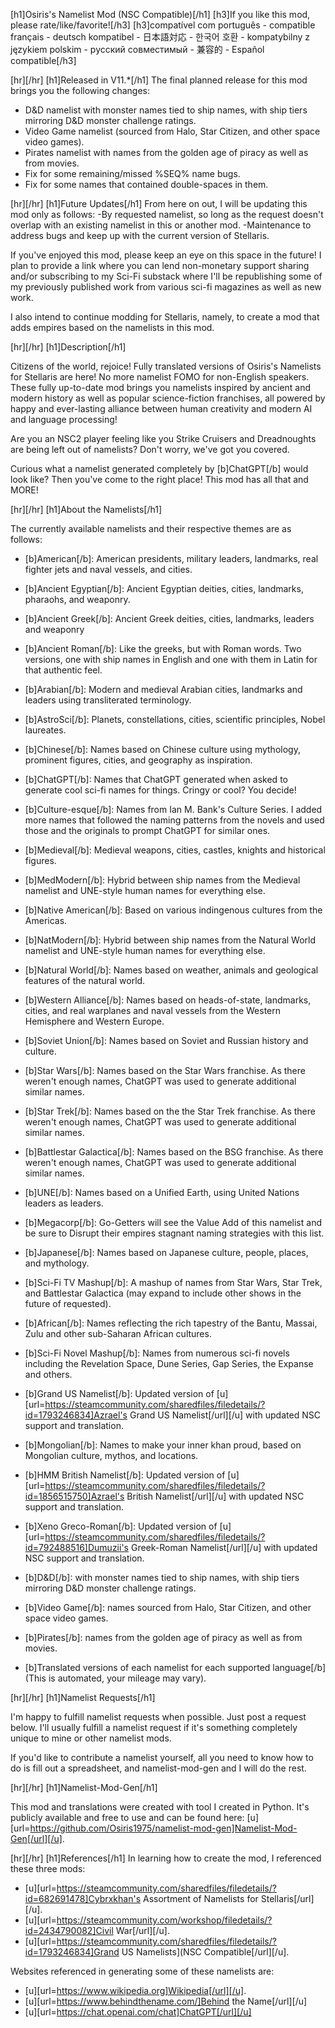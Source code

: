 [h1]Osiris's Namelist Mod (NSC Compatible)[/h1]
[h3]If you like this mod, please rate/like/favorite![/h3]
[h3]compatível com português - compatible français - deutsch kompatibel - 日本語対応 - 한국어 호환 - kompatybilny z językiem polskim - русский совместимый - 兼容的 - Español compatible[/h3]

[hr][/hr]
[h1]Released in V11.*[/h1]
The final planned release for this mod brings you the following changes:
- D&D namelist with monster names tied to ship names, with ship tiers mirroring D&D monster challenge ratings.
- Video Game namelist (sourced from Halo, Star Citizen, and other space video games).
- Pirates namelist with names from the golden age of piracy as well as from movies.
- Fix for some remaining/missed %SEQ% name bugs.
- Fix for some names that contained double-spaces in them.

[hr][/hr]
[h1]Future Updates[/h1]
From here on out, I will be updating this mod only as follows:
-By requested namelist, so long as the request doesn't overlap with an existing namelist in this or another mod.
-Maintenance to address bugs and keep up with the current version of Stellaris. 

If you've enjoyed this mod, please keep an eye on this space in the future! I plan to provide a link where you can 
lend non-monetary support sharing and/or subscribing to my Sci-Fi substack where I'll be republishing some of my 
previously published work from various sci-fi magazines as well as new work. 

I also intend to continue modding for Stellaris, namely, to create a mod that adds empires based on the namelists in this mod. 

[hr][/hr]
[h1]Description[/h1]

Citizens of the world, rejoice! Fully translated versions of Osiris's Namelists for Stellaris are here! No more namelist FOMO for non-English speakers. These fully up-to-date mod brings you namelists inspired by ancient and modern history as well as popular science-fiction franchises, all powered by happy  and ever-lasting alliance between human creativity and modern AI and language processing!

Are you an NSC2 player feeling like you Strike Cruisers and Dreadnoughts are being left out of namelists? Don't worry, we've got you covered.

Curious what a namelist generated completely by [b]ChatGPT[/b] would look like? Then you've come to the right place! This mod has all that and MORE!


[hr][/hr]
[h1]About the Namelists[/h1]

The currently available namelists and their respective themes are as follows:

- [b]American[/b]: American presidents, military leaders, landmarks, real fighter jets and naval vessels, and cities. 
- [b]Ancient Egyptian[/b]: Ancient Egyptian deities, cities, landmarks, pharaohs, and weaponry.
- [b]Ancient Greek[/b]: Ancient Greek deities, cities, landmarks, leaders and weaponry
- [b]Ancient Roman[/b]: Like the greeks, but with Roman words. Two versions, one with ship names in English and one with them in Latin for that authentic feel.
- [b]Arabian[/b]: Modern and medieval Arabian cities, landmarks and leaders using transliterated terminology.
- [b]AstroSci[/b]: Planets, constellations, cities, scientific principles, Nobel laureates.
- [b]Chinese[/b]: Names based on Chinese culture using mythology, prominent figures, cities, and geography as inspiration.
- [b]ChatGPT[/b]: Names that ChatGPT generated when asked to generate cool sci-fi names for things. Cringy or cool? You decide!
- [b]Culture-esque[/b]: Names from Ian M. Bank's Culture Series. I added more names that followed the naming patterns from the novels and used those and the originals to prompt ChatGPT for similar ones.
- [b]Medieval[/b]: Medieval weapons, cities, castles, knights and historical figures.
- [b]MedModern[/b]: Hybrid between ship names from the Medieval namelist and UNE-style human names for everything else.
- [b]Native American[/b]: Based on various indingenous cultures from the Americas.
- [b]NatModern[/b]: Hybrid between ship names from the Natural World namelist and UNE-style human names for everything else.
- [b]Natural World[/b]: Names based on weather, animals and geological features of the natural world.
- [b]Western Alliance[/b]: Names based on heads-of-state, landmarks, cities, and real warplanes and naval vessels from the Western Hemisphere and Western Europe.
- [b]Soviet Union[/b]: Names based on Soviet and Russian history and culture.
- [b]Star Wars[/b]: Names based on the Star Wars franchise. As there weren't enough names, ChatGPT was used to generate additional similar names.
- [b]Star Trek[/b]: Names based on the the Star Trek franchise. As there weren't enough names, ChatGPT was used to generate additional similar names.
- [b]Battlestar Galactica[/b]: Names based on the BSG franchise. As there weren't enough names, ChatGPT was used to generate additional similar names.
- [b]UNE[/b]: Names based on a Unified Earth, using United Nations leaders as leaders. 
- [b]Megacorp[/b]: Go-Getters will see the Value Add of this namelist and be sure to Disrupt their empires stagnant naming strategies with this list.
- [b]Japanese[/b]: Names based on Japanese culture, people, places, and mythology. 
- [b]Sci-Fi TV Mashup[/b]: A mashup of names from Star Wars, Star Trek, and Battlestar Galactica (may expand to include other shows in the future of requested).
- [b]African[/b]: Names reflecting the rich tapestry of the Bantu, Massai, Zulu and other sub-Saharan African cultures.
- [b]Sci-Fi Novel Mashup[/b]: Names from numerous sci-fi novels including the Revelation Space, Dune Series, Gap Series, the Expanse and others. 
- [b]Grand US Namelist[/b]: Updated version of [u][url=https://steamcommunity.com/sharedfiles/filedetails/?id=1793246834]Azrael's Grand US Namelist[/url][/u] with updated NSC support and translation. 
- [b]Mongolian[/b]: Names to make your inner khan proud, based on Mongolian culture, mythos, and locations.
- [b]HMM British Namelist[/b]: Updated version of [u][url=https://steamcommunity.com/sharedfiles/filedetails/?id=1856515750]Azrael's British Namelist[/url][/u] with updated NSC support and translation. 
- [b]Xeno Greco-Roman[/b]: Updated version of [u][url=https://steamcommunity.com/sharedfiles/filedetails/?id=792488516]Dumuzii's Greek-Roman Namelist[/url][/u] with updated NSC support and translation. 
- [b]D&D[/b]: with monster names tied to ship names, with ship tiers mirroring D&D monster challenge ratings.
- [b]Video Game[/b]: names sourced from Halo, Star Citizen, and other space video games.
- [b]Pirates[/b]: names from the golden age of piracy as well as from movies.

- [b]Translated versions of each namelist for each supported language[/b] (This is automated, your mileage may vary). 

[hr][/hr]
[h1]Namelist Requests[/h1]

I'm happy to fulfill namelist requests when possible. Just post a request below. I'll usually fulfill a namelist 
request if it's something completely unique to mine or other namelist mods.

If you'd like to contribute a namelist 
yourself, all you need to know how to do is fill out a spreadsheet, and namelist-mod-gen and I will do the rest.

[hr][/hr]
[h1]Namelist-Mod-Gen[/h1]

This mod and translations were created with tool I created in Python. It's publicly available and free to use and can be found here:
[u][url=https://github.com/Osiris1975/namelist-mod-gen]Namelist-Mod-Gen[/url][/u]. 


[hr][/hr]
[h1]References[/h1]
In learning how to create the mod, I referenced these three mods:
- [u][url=https://steamcommunity.com/sharedfiles/filedetails/?id=682691478]Cybrxkhan's Assortment of Namelists for Stellaris[/url][/u].
- [u][url=https://steamcommunity.com/workshop/filedetails/?id=2434790082]Civil War[/url][/u].
- [u][url=https://steamcommunity.com/sharedfiles/filedetails/?id=1793246834]Grand US Namelists](NSC Compatible[/url][/u].


Websites referenced in generating some of these namelists are:
- [u][url=https://www.wikipedia.org]Wikipedia[/url][/u].
- [u][url=https://www.behindthename.com/]Behind the Name[/url][/u]
- [u][url=https://chat.openai.com/chat]ChatGPT[/url][/u]
